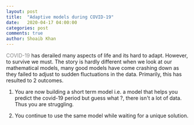 ```yaml
---
layout: post
title:  "Adaptive models during COVID-19"
date:   2020-04-17 04:00:00
categories: post
comments: true
author: Shoaib Khan
---
```


<span style="color:#868686;">COVID-19</span> has derailed many aspects of life and its hard to adapt. However, to survive we must.
The story is hardly different when we look at our mathematical models, many good models have come crashing down as they failed to adjust to sudden fluctuations in the data. Primarily, this has resulted to 2 outcomes.
<!--more-->

1) You are now building a short term model i.e. a model that helps you predict the covid-19 period but guess what ?, there isn't a lot of data. Thus you are struggling.

2) You continue to use the same model while waiting for a unique solution.
